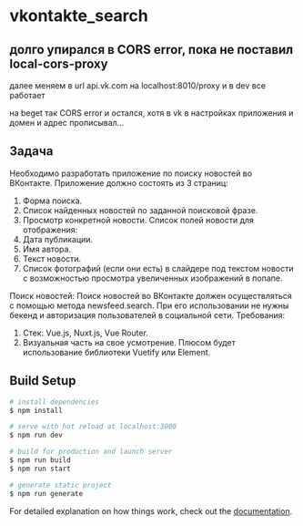 # vkontakte_search

## долго упирался в CORS error, пока не поставил local-cors-proxy
далее меняем в url api.vk.com на localhost:8010/proxy и в dev все работает

на beget так CORS error и остался, хотя в vk в настройках приложения и домен и адрес прописывал...

## Задача
Необходимо разработать приложение по поиску новостей во ВКонтакте. Приложение должно
состоять из 3 страниц:
1. Форма поиска.
2. Список найденных новостей по заданной поисковой фразе.
3. Просмотр конкретной новости.
Список полей новости для отображения:
1. Дата публикации.
2. Имя автора.
3. Текст новости.
4. Список фотографий (если они есть) в слайдере под текстом новости с
возможностью просмотра увеличенных изображений в попапе.

Поиск новостей:
Поиск новостей во ВКонтакте должен осуществляться с помощью метода newsfeed.search. При
его использовании не нужны бекенд и авторизация пользователей в социальной сети.
Требования:
1. Стек: Vue.js, Nuxt.js, Vue Router.
2. Визуальная часть на свое усмотрение. Плюсом будет использование библиотеки Vuetify
или Element.


## Build Setup

```bash
# install dependencies
$ npm install

# serve with hot reload at localhost:3000
$ npm run dev

# build for production and launch server
$ npm run build
$ npm run start

# generate static project
$ npm run generate
```

For detailed explanation on how things work, check out the [documentation](https://nuxtjs.org).

